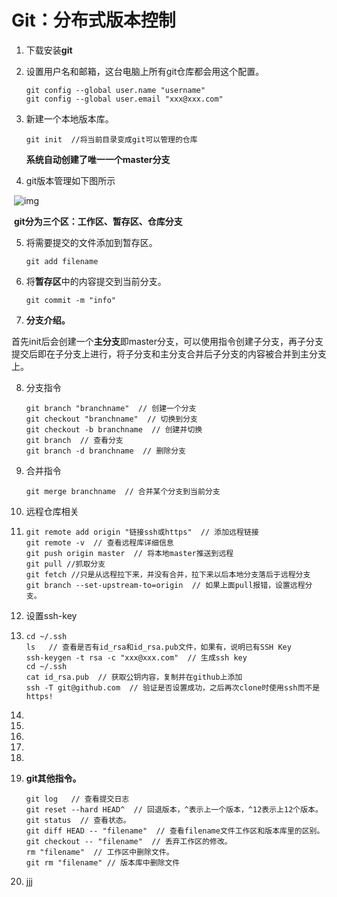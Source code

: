 # Git：分布式版本控制

1. 下载安装**git**

2. 设置用户名和邮箱，这台电脑上所有git仓库都会用这个配置。

   ```git
   git config --global user.name "username"
   git config --global user.email "xxx@xxx.com"
   ```

3. 新建一个本地版本库。

   ```git
   git init  //将当前目录变成git可以管理的仓库
   ```

   **系统自动创建了唯一一个master分支**

4. git版本管理如下图所示

​					![img](https://img-blog.csdnimg.cn/20201223105444452.png?x-oss-process=image/watermark,type_ZmFuZ3poZW5naGVpdGk,shadow_10,text_aHR0cHM6Ly9ibG9nLmNzZG4ubmV0L3FxXzM0OTY0MTk3,size_16,color_FFFFFF,t_70)

​	**git分为三个区：工作区、暂存区、仓库分支**

5. 将需要提交的文件添加到暂存区。

   ```git
   git add filename  
   ```

6. 将**暂存区**中的内容提交到当前分支。

   ```git
   git commit -m "info"
   ```

7. **分支介绍。**

​	首先init后会创建一个**主分支**即master分支，可以使用指令创建子分支，再子分支提交后即在子分支上进行，将子分支和主分支合并后子分支的内容被合并到主分支上。

8. 分支指令

   ```git
   git branch "branchname"  // 创建一个分支
   git checkout "branchname"  // 切换到分支
   git checkout -b branchname  // 创建并切换
   git branch  // 查看分支
   git branch -d branchname  // 删除分支
   ```

9. 合并指令

   ```git
   git merge branchname  // 合并某个分支到当前分支
   ```

10. 远程仓库相关

11. ```git
    git remote add origin "链接ssh或https"  // 添加远程链接
    git remote -v  // 查看远程库详细信息
    git push origin master  // 将本地master推送到远程
    git pull //抓取分支
    git fetch //只是从远程拉下来，并没有合并，拉下来以后本地分支落后于远程分支
    git branch --set-upstream-to=origin  // 如果上面pull报错，设置远程分支。
    ```

12. 设置ssh-key

13. ```git
    cd ~/.ssh  
    ls   // 查看是否有id_rsa和id_rsa.pub文件，如果有，说明已有SSH Key
    ssh-keygen -t rsa -c "xxx@xxx.com"  // 生成ssh key
    cd ~/.ssh
    cat id_rsa.pub  // 获取公钥内容，复制并在github上添加
    ssh -T git@github.com  // 验证是否设置成功，之后再次clone时使用ssh而不是https!
    ```

14. 

15. 

16. 

17. 

18. 

19. **git其他指令。** 

    ```git
    git log   // 查看提交日志
    git reset --hard HEAD^  // 回退版本，^表示上一个版本，^12表示上12个版本。
    git status  // 查看状态。
    git diff HEAD -- "filename"  // 查看filename文件工作区和版本库里的区别。
    git checkout -- "filename"  // 丢弃工作区的修改。
    rm "filename"  // 工作区中删除文件。
    git rm "filename" // 版本库中删除文件
    ```

20. jjj
























